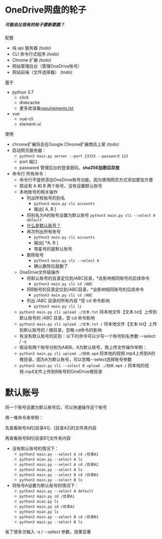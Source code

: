 # OneDrive网盘的轮子
##### 可能会比现有的轮子要新要圆？

配套
- 纯 api 服务器 *(todo)*
- CLI 命令行式程序 *(todo)*
- Chrome 扩展 *(todo)*
- 网站管理后台（管理OneDrive账号）
- 网站前端（文件选择器） *(todo)*

基于
- python 3.7
    - click
    - diskcache
    - 更多库请看[requirements.txt](python/requirements.txt)
- vue
    - vue-cli
    - element-ui 

使用
- chrome扩展将会在Google Chrome扩展商店上架 *(todo)*
- 启动网页服务器：
    - `python3 main.py server --port 23333 --password 123`
    - port 端口
    - password 管理后台的登录密码，**sha256加密后存放**    
- 命令行 所有命令：
    - 命令行不提供添加OneDrive账号功能，因为使用网页方式添加更加方便
    - 假设有 A 和 B 两个账号，没有设置默认账号
    - 本地账号的相关操作
        - 列出所有账号的别名
            - `python3 main.py cli accounts`
            - 输出[ A, B ]
        - 将别名为A的账号设置为默认账号 `python3 main.py cli --select A default`
        - [什么是默认账号？](#默认账号)
        - 再次列出所有账号
            - `python3 main.py cli accounts`
            - 输出[ *A, B ]
            - 带星号的是默认账号
        - 删除账号
            - `python3 main.py cli --select A`
            - 确认删除后就删了
    - OneDrive文件级操作
        - 将默认账号的目录定位到/ABC目录，*会影响相同账号的后续命令
            - `python3 main.py cli cd /ABC`
        - 将B账号的目录定位到/ABC目录，*会影响相同账号的后续命令
            - `python3 main.py cli cd /ABC`
        - 列出 /ABC 目录的所有内容 *受 cd 命令影响
            - `python3 main.py cli ls` 
    - `python3 main.py cli upload ./文本.txt` 将本地文件【文本.txt】上传到默认账号的 /ABC 目录，受 cd 命令影响
    - `python3 main.py cli upload ./文本.txt /` 将本地文件【文本.txt】上传到默认账号的 / 根目录，忽略 cd命令的影响
    - 有没有默认账号的区别：以下的命令可以少写一个账号别名参数 --select  / -s 
    - 假设有两个账号分别为A和B，A为默认账号，用上传文件操作举例：
    - `python3 main.py cli upload ./视频.mp4` 将本地的视频.mp4上传到A的根目录，因为A为默认账号，可以忽略--select选择账号参数
    - `python3 main.py cli --select B upload ./视频.mp4 /` 将本地的视频.mp4文件上传到B账号的OneDrive根目录
    
# 默认账号
将一个账号设置为默认账号后，可以快速操作这个账号

用一堆命令来举例：

先查看账号A的[目录A1]、[目录A2]的文件夹内容

再查看账号B的[目录B1]文件夹内容

- 没有默认账号的情况下：
    - `python3 main.py --select A cd /目录A1`
    - `python3 mian.py --select A ls`
    - `python3 main.py --select A cd /目录A2`
    - `python3 mian.py --select A ls`
    - `python3 main.py --select B cd /目录B1`
    - `python3 main.py --select B ls`
- 将账号A设置为默认账号的情况下：
    - `python3 main.py --select A default`
    - `python3 main.py cd /目录A1`
    - `python3 mian.py ls`
    - `python3 main.py cd /目录A2`
    - `python3 mian.py ls`
    - `python3 main.py --select B cd /目录B1`
    - `python3 main.py --select B ls`
        
省了很多次输入 -s / --select 参数，效果显著